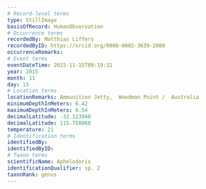 ```yaml
---
# Record-level terms
type: StillImage
basisOfRecord: HumanObservation
# Occurrence terms
recordedBy: Matthias Liffers
recordedByID: https://orcid.org/0000-0002-3639-2080
occurrenceRemarks: 
# Event terms
eventDateTime: 2015-11-15T09:19:31
year: 2015
month: 11
day: 15
# Location terms
locationRemarks: Ammunition Jetty,  Woodman Point /  Australia
minimumDepthInMeters: 6.42
maximumDepthInMeters: 6.54
decimalLatitude: -32.123948
decimalLatitude: 115.758068
temperature: 21
# Identification terms
identifiedBy: 
identifiedByID: 
# Taxon terms
scientificName: Aphelodoris
identificationQualifier: sp. 2
taxonRank: genus
---
```


